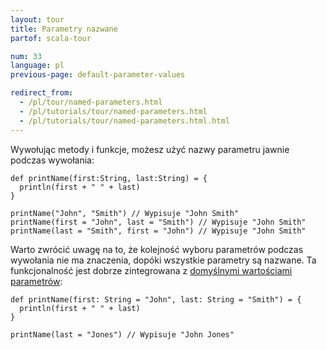 ```yaml
---
layout: tour
title: Parametry nazwane
partof: scala-tour

num: 33
language: pl
previous-page: default-parameter-values

redirect_from:
  - /pl/tour/named-parameters.html
  - /pl/tutorials/tour/named-parameters.html
  - /pl/tutorials/tour/named-parameters.html.html
---
```


Wywołując metody i funkcje, możesz użyć nazwy parametru jawnie podczas wywołania:

```tut
def printName(first:String, last:String) = {
  println(first + " " + last)
}

printName("John", "Smith") // Wypisuje "John Smith"
printName(first = "John", last = "Smith") // Wypisuje "John Smith"
printName(last = "Smith", first = "John") // Wypisuje "John Smith"
```

Warto zwrócić uwagę na to, że kolejność wyboru parametrów podczas wywołania nie ma znaczenia, dopóki wszystkie parametry są nazwane. Ta funkcjonalność jest dobrze zintegrowana z [domyślnymi wartościami parametrów](default-parameter-values.html):

```tut
def printName(first: String = "John", last: String = "Smith") = {
  println(first + " " + last)
}

printName(last = "Jones") // Wypisuje "John Jones"
```
